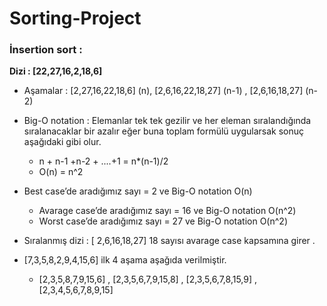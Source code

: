 # Sorting-Project

### İnsertion sort :

**Dizi : [22,27,16,2,18,6]**

- Aşamalar :  [2,27,16,22,18,6] (n), [2,6,16,22,18,27] (n-1) , [2,6,16,18,27] (n-2)

- Big-O notation : Elemanlar tek tek gezilir ve her eleman sıralandığında sıralanacaklar bir azalır eğer buna toplam formülü
uygularsak sonuç aşağıdaki gibi olur.
  - n + n-1 +n-2 + ....+1 = n*(n-1)/2
  - O(n) = n^2

- Best case’de aradığımız sayı = 2 ve Big-O notation O(n) 
  - Avarage case’de aradığımız sayı = 16 ve Big-O notation O(n^2) 
  - Worst case’de aradığımız sayı = 27 ve Big-O notation O(n^2)

- Sıralanmış dizi : [ 2,6,16,18,27] 18 sayısı avarage case kapsamına girer .

- [7,3,5,8,2,9,4,15,6] ilk 4 aşama aşağıda verilmiştir.

  -  [2,3,5,8,7,9,15,6]  ,  [2,3,5,6,7,9,15,8] ,  [2,3,5,6,7,8,15,9] ,  [2,3,4,5,6,7,8,9,15]
